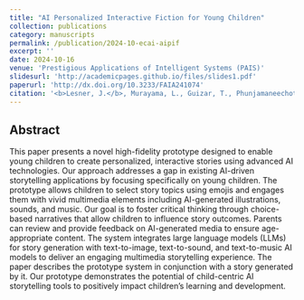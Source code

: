 ```yaml
---
title: "AI Personalized Interactive Fiction for Young Children"
collection: publications
category: manuscripts
permalink: /publication/2024-10-ecai-aipif
excerpt: ''
date: 2024-10-16
venue: 'Prestigious Applications of Intelligent Systems (PAIS)'
slidesurl: 'http://academicpages.github.io/files/slides1.pdf'
paperurl: 'http://dx.doi.org/10.3233/FAIA241074'
citation: '<b>Lesner, J.</b>, Murayama, L., Guizar, T., Phunjamaneechot, P., & Shapiro, D. (2024). AI Personalized Interactive Fiction for Young Children. In ECAI 2024 (pp. 4756-4763). IOS Press.'
---
```


Abstract
---
This paper presents a novel high-fidelity prototype designed to enable young children to create personalized, interactive stories using advanced AI technologies. Our approach addresses a gap in existing AI-driven storytelling applications by focusing specifically on young children. The prototype allows children to select story topics using emojis and engages them with vivid multimedia elements including AI-generated illustrations, sounds, and music. Our goal is to foster critical thinking through choice-based narratives that allow children to influence story outcomes. Parents can review and provide feedback on AI-generated media to ensure age-appropriate content. The system integrates large language models (LLMs) for story generation with text-to-image, text-to-sound, and text-to-music AI models to deliver an engaging multimedia storytelling experience. The paper describes the prototype system in conjunction with a story generated by it. Our prototype demonstrates the potential of child-centric AI storytelling tools to positively impact children’s learning and development.